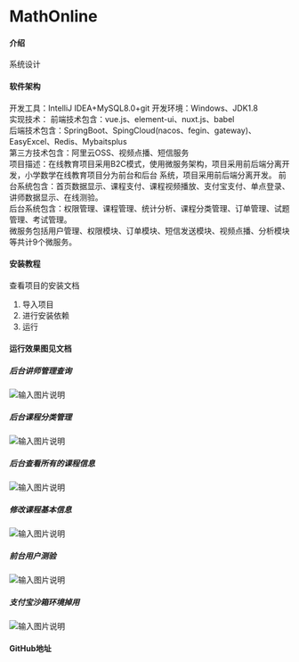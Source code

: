 # MathOnline

#### 介绍
系统设计

#### 软件架构
开发工具：IntelliJ IDEA+MySQL8.0+git 开发环境：Windows、JDK1.8  
实现技术： 
前端技术包含：vue.js、element-ui、nuxt.js、babel   
后端技术包含：SpringBoot、SpingCloud(nacos、fegin、gateway)、EasyExcel、Redis、Mybaitsplus  
第三方技术包含：阿里云OSS、视频点播、短信服务  
项目描述：在线教育项目采用B2C模式，使用微服务架构，项目采用前后端分离开发，小学数学在线教育项目分为前台和后台 系统，项目采用前后端分离开发。 前台系统包含：首页数据显示、课程支付、课程视频播放、支付宝支付、单点登录、讲师数据显示、在线测验。  
后台系统包含：权限管理、课程管理、统计分析、课程分类管理、订单管理、试题管理、考试管理。  
微服务包括用户管理、权限模块、订单模块、短信发送模块、视频点播、分析模块等共计9个微服务。


#### 安装教程
查看项目的安装文档
1.  导入项目
2.  进行安装依赖
3.  运行

#### 运行效果图见文档
##### 后台讲师管理查询
![输入图片说明](https://images.gitee.com/uploads/images/2021/0328/223159_0666783b_7347710.png "屏幕截图.png")
##### 后台课程分类管理
![输入图片说明](https://images.gitee.com/uploads/images/2021/0328/223314_e5b8cde6_7347710.png "屏幕截图.png")
##### 后台查看所有的课程信息
![输入图片说明](https://images.gitee.com/uploads/images/2021/0328/223334_dedbc002_7347710.png "屏幕截图.png")
##### 修改课程基本信息
![输入图片说明](https://images.gitee.com/uploads/images/2021/0328/223405_b8668dd3_7347710.png "屏幕截图.png")
##### 前台用户测验
![输入图片说明](https://images.gitee.com/uploads/images/2021/0328/223441_46bca218_7347710.png "屏幕截图.png")
##### 支付宝沙箱环境掉用
![输入图片说明](https://images.gitee.com/uploads/images/2021/0328/223655_31d2240e_7347710.png "屏幕截图.png")
#### GitHub地址

